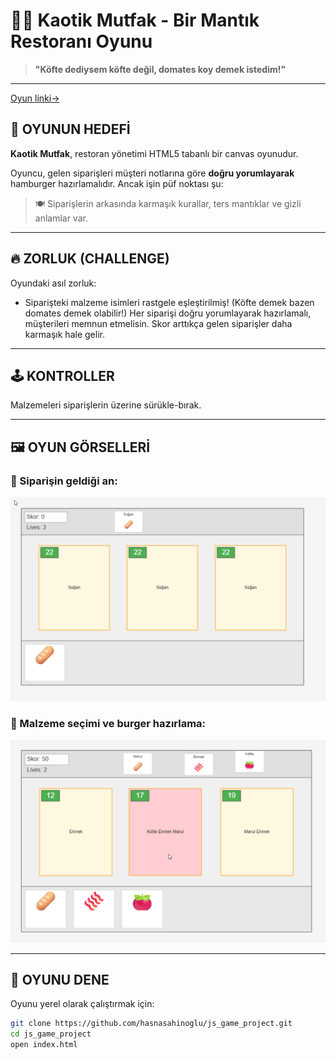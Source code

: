 # 🧠🍔 Kaotik Mutfak - Bir Mantık Restoranı Oyunu

> **"Köfte dediysem köfte değil, domates koy demek istedim!"**  

---
[Oyun linki→](https://hasnasahinoglu.github.io/js_game/)
## 🎯 OYUNUN HEDEFİ

**Kaotik Mutfak**, restoran yönetimi HTML5 tabanlı bir canvas oyunudur.

Oyuncu, gelen siparişleri müşteri notlarına göre **doğru yorumlayarak** hamburger hazırlamalıdır. Ancak işin püf noktası şu:

> 🍽 Siparişlerin arkasında karmaşık kurallar, ters mantıklar ve gizli anlamlar var.

---

## 🔥 ZORLUK (CHALLENGE)

Oyundaki asıl zorluk:

- Siparişteki malzeme isimleri rastgele eşleştirilmiş! (Köfte demek bazen domates demek olabilir!)
Her siparişi doğru yorumlayarak hazırlamalı, müşterileri memnun etmelisin. Skor arttıkça gelen siparişler daha karmaşık hale gelir.

---

## 🕹️ KONTROLLER

Malzemeleri siparişlerin üzerine sürükle-bırak.

---

## 🖼️ OYUN GÖRSELLERİ

### 🧩 Siparişin geldiği an:
![OyunEkranı1](assets/screenshots/ss1.png)

### 🍔 Malzeme seçimi ve burger hazırlama:
![OyunEkranı2](assets/screenshots/ss2.png)


---

## 🚀 OYUNU DENE

Oyunu yerel olarak çalıştırmak için:

```bash
git clone https://github.com/hasnasahinoglu/js_game_project.git
cd js_game_project
open index.html
